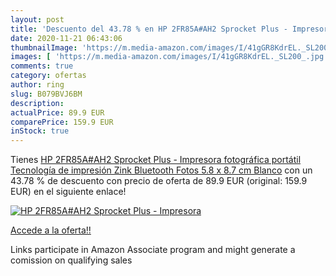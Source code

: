 ```yaml
---
layout: post
title: 'Descuento del 43.78 % en HP 2FR85A#AH2 Sprocket Plus - Impresora '
date: 2020-11-21 06:43:06
thumbnailImage: 'https://m.media-amazon.com/images/I/41gGR8KdrEL._SL200_.jpg'
images: [ 'https://m.media-amazon.com/images/I/41gGR8KdrEL._SL200_.jpg' ]
comments: true
category: ofertas
author: ring
slug: B079BVJ6BM
description:
actualPrice: 89.9 EUR
comparePrice: 159.9 EUR
inStock: true
---
```


Tienes [HP 2FR85A#AH2 Sprocket Plus - Impresora fotográfica portátil  Tecnología de impresión Zink  Bluetooth  Fotos 5.8 x 8.7 cm  Blanco](https://www.amazon.es/dp/B079BVJ6BM/?tag=tolees-21) con un 43.78 % de descuento con precio de oferta de 89.9 EUR (original: 159.9 EUR) en el siguiente enlace!

[![HP 2FR85A#AH2 Sprocket Plus - Impresora ](https://m.media-amazon.com/images/I/41gGR8KdrEL._SL200_.jpg)](https://www.amazon.es/dp/B079BVJ6BM/?tag=tolees-21)

[Accede a la oferta!!](https://www.amazon.es/dp/B079BVJ6BM/?tag=tolees-21)

Links participate in Amazon Associate program and might generate a comission on qualifying sales


